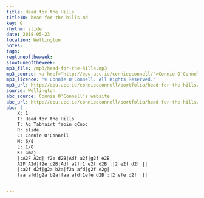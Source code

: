 ```yaml
---
title: Head for the Hills
titleID: head-for-the-hills.md
key: G
rhythm: slide
date: 2018-05-23
location: Wellington
notes:
tags:
regtuneoftheweek:
slowtuneoftheweek:
mp3_file: /mp3/head-for-the-hills.mp3
mp3_source: <a href="http://epu.ucc.ie/connieoconnell/">Connie O'Connell</a>
mp3_licence: "© Connie O'Connell. All Rights Reserved."
mp3_url: http://epu.ucc.ie/connieoconnell/portfolio/head-for-the-hills/
source: Wellington
abc_source: Connie O'Connell's website
abc_url: http://epu.ucc.ie/connieoconnell/portfolio/head-for-the-hills/
abc: |
    X: 1
    T: Head for the Hills
    T: Ag Tabhairt faoin gCnoc
    R: slide
    C: Connie O'Connell
    M: 6/8
    L: 1/8
    K: Gmaj
    |:A2F A2d| f2e d2B|Adf a2f|g2f e2B
    A2F A2d|f2e d2B|Adf a2f|1 e2f d2B :|2 e2f d2f ||
    |:a2f d2f|g2a b2a|f2a afd|g2f e2g|
    faa afd|g2a b2a|faa afd|1efe d2B :|2 efe d2f  ||


---
```

